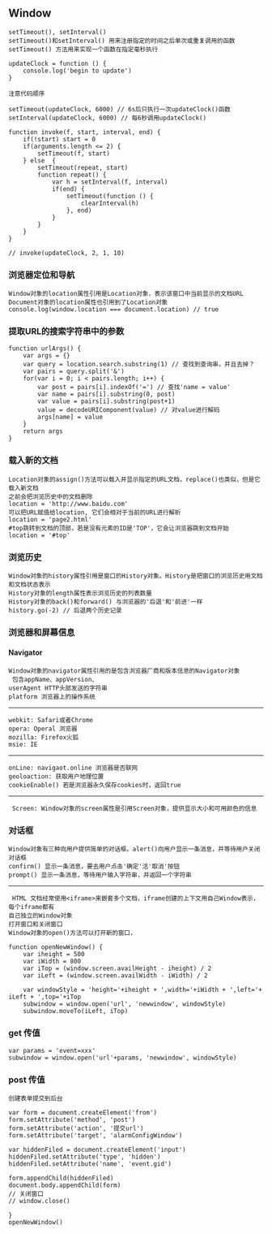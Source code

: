 ## Window

	setTimeout(), setInterval()
	setTimeout()和setInterval() 用来注册指定的时间之后单次或重复调用的函数
	setTimeout() 方法用来实现一个函数在指定毫秒执行
```
updateClock = function () {
    console.log('begin to update')
}
```
	注意代码顺序
```
setTimeout(updateClock, 6000) // 6s后只执行一次updateClock()函数
setInterval(updateClock, 6000) // 每6秒调用updateClock()

function invoke(f, start, interval, end) {
    if(!start) start = 0
    if(arguments.length <= 2) {
        setTimeout(f, start)
    } else  {
        setTimeout(repeat, start)
        function repeat() {
            var h = setInterval(f, interval)
            if(end) {
                setTimeout(function () {
                    clearInterval(h)
                }, end)
            }
        }
    }
}

// invoke(updateClock, 2, 1, 10)
```

### 浏览器定位和导航
	Window对象的location属性引用是Location对象，表示该窗口中当前显示的文档URL
	Document对象的location属性也引用到了Location对象
	console.log(window.location === document.location) // true

### 提取URL的搜索字符串中的参数
```
function urlArgs() {
    var args = {}
    var query = location.search.substring(1) // 查找到查询串，并且去掉？
    var pairs = query.split('&')
    for(var i = 0; i < pairs.length; i++) {
        var post = pairs[i].indexOf('=') // 查找'name = value'
        var name = pairs[i].substring(0, post)
        var value = pairs[i].substring(post+1)
        value = decodeURIComponent(value) // 对value进行解码
        args[name] = value
    }
    return args
}
```

### 载入新的文档
	Location对象的assign()方法可以载入并显示指定的URL文档，replace()也类似，但是它载入新文档
	之前会把浏览历史中的文档删除
	location = 'http://www.baidu.com'
	可以把URL赋值给location, 它们会相对于当前的URL进行解析
	location = 'page2.html'
	#top跳转到文档的顶部，若是没有元素的ID是'TOP'，它会让浏览器跳到文档开始
	location = '#top'

### 浏览历史
	Window对象的history属性引用是窗口的History对象。History是把窗口的浏览历史用文档和文档状态表示
	History对象的length属性表示浏览历史的列表数量
	History对象的back()和forward() 与浏览器的'后退'和'前进'一样
	history.go(-2) // 后退两个历史记录

### 浏览器和屏幕信息
####  Navigator
	Window对象的navigator属性引用的是包含浏览器厂商和版本信息的Navigator对象
	 包含appName、appVersion、
	userAgent HTTP头部发送的字符串
	platform 浏览器上的操作系统
***
	webkit: Safari或者Chrome
	opera: Operal 浏览器
	mozilla: Firefox火狐
	msie: IE

***
	onLine: navigaot.online 浏览器是否联网
	geoloaction: 获取用户地理位置
	cookieEnable() 若是浏览器永久保存cookies时，返回true
	
***
	 Screen: Window对象的screen属性是引用Screen对象，提供显示大小和可用颜色的信息


### 对话框
	Window对象有三种向用户提供简单的对话框。alert()向用户显示一条消息，并等待用户关闭对话框
	confirm() 显示一条消息，要去用户点击'确定'活'取消'按钮
	prompt() 显示一条消息，等待用户输入字符串，并返回一个字符串
	
***
	 HTML 文档经常使用<iframe>来嵌套多个文档，iframe创建的上下文用自己Window表示，每个iframe都有
	自己独立的Window对象
	打开窗口和关闭窗口
	Window对象的open()方法可以打开新的窗口，
```
function openNewWindow() {
    var iheight = 500
    var iWidth = 800
    var iTop = (window.screen.availHeight - iheight) / 2
    var iLeft = (window.screen.availWidth - iWidth) / 2

    var windowStyle = 'height='+iheight + ',width='+iWidth + ',left='+ iLeft + ',top='+iTop
    subwindow = window.open('url', 'newwindow', windowStyle)
    subwindow.moveTo(iLeft, iTop)
```
### get 传值
    var params = 'event=xxx'
    subwindow = window.open('url'+params, 'newwindow', windowStyle)
### post 传值
	创建表单提交到后台
```
var form = document.createElement('from')
form.setAttribute('method', 'post')
form.setAttribute('action', '提交url')
form.setAttribute('target', 'alarmConfigWindow')
	
var hiddenFiled = document.createElement('input')
hiddenFiled.setAttribute('type', 'hidden')
hiddenFiled.setAttribute('name', 'event.gid')
	
form.appendChild(hiddenFiled)
document.body.appendChild(form)
// 关闭窗口
// window.close()

}
openNewWindow()
```
